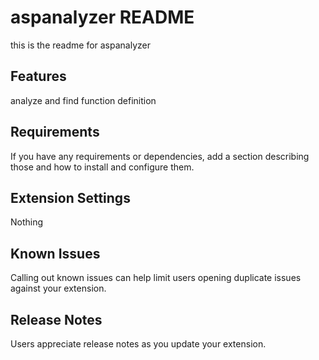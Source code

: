 # aspanalyzer README

this is the readme for aspanalyzer

## Features

analyze and find function definition

## Requirements

If you have any requirements or dependencies, add a section describing those and how to install and configure them.

## Extension Settings

Nothing

## Known Issues

Calling out known issues can help limit users opening duplicate issues against your extension.

## Release Notes

Users appreciate release notes as you update your extension.
